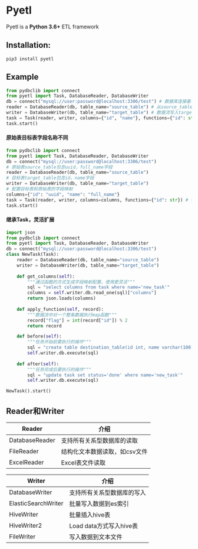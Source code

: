 # Pyetl

Pyetl is a **Python 3.6+** ETL framework

## Installation:
```shell script
pip3 install pyetl
```

## Example

```python
from pydbclib import connect
from pyetl import Task, DatabaseReader, DatabaseWriter
db = connect("mysql://user:password@localhost:3306/test") # 数据库连接基于pydbclib包
reader = DatabaseReader(db, table_name="source_table") # 从source_table表获取数据流
writer = DatabaseWriter(db, table_name="target_table") # 数据流写入target_table表
task = Task(reader, writer, columns={"id", "name"}, functions={"id": str}) # 字段的map函数，将id字段类型转换为字符串
task.start()
```

#### 原始表目标表字段名称不同

```python
from pydbclib import connect
from pyetl import Task, DatabaseReader, DatabaseWriter
db = connect("mysql://user:password@localhost:3306/test")
# 原始表source_table包含uuid，full_name字段
reader = DatabaseReader(db, table_name="source_table")
# 目标表target_table包含id，name字段
writer = DatabaseWriter(db, table_name="target_table")
# 配置目标表和原始表的字段映射
columns={"id": "uuid", "name": "full_name"}
task = Task(reader, writer, columns=columns, functions={"id": str}) # functions绑定的是目标表的字段名称
task.start()
```

#### 继承Task，灵活扩展

```python
import json
from pydbclib import connect
from pyetl import Task, DatabaseReader, DatabaseWriter
db = connect("mysql://user:password@localhost:3306/test")
class NewTask(Task):
    reader = DatabaseReader(db, table_name="source_table")
    writer = DatabaseWriter(db, table_name="target_table")
    
    def get_columns(self):
        """通过函数的方式生成字段映射配置，使用更灵活"""
        sql = "select columns from task where name='new_task'"
        columns = self.writer.db.read_one(sql)["columns"]
        return json.loads(columns)
      
    def apply_function(self, record):
        """数据流中对一个整条数据执行map函数"""
        record["flag"] = int(record["id"]) % 2
        return record

    def before(self):
        """任务开始前要执行的操作"""
        sql = "create table destination_table(id int, name varchar(100))"
        self.writer.db.execute(sql)
    
    def after(self):
        """任务完成后要执行的操作"""
        sql = "update task set status='done' where name='new_task'"
        self.writer.db.execute(sql)

NewTask().start()
```

## Reader和Writer

| Reader         | 介绍                          |
| -------------- | ----------------------------- |
| DatabaseReader | 支持所有关系型数据库的读取    |
| FileReader     | 结构化文本数据读取，如csv文件 |
| ExcelReader    | Excel表文件读取               |

| Writer              | 介绍                       |
| ------------------- | -------------------------- |
| DatabaseWriter      | 支持所有关系型数据库的写入 |
| ElasticSearchWriter | 批量写入数据到es索引       |
| HiveWriter          | 批量插入hive表             |
| HiveWriter2         | Load data方式写入hive表    |
| FileWriter          | 写入数据到文本文件         |

 

